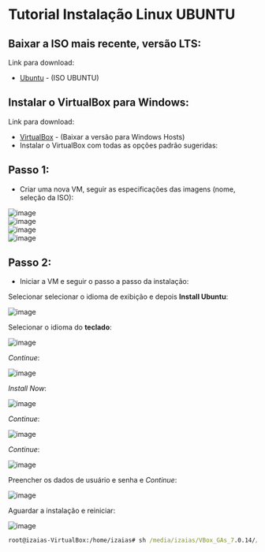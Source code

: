 # Tutorial Instalação Linux UBUNTU

## Baixar a ISO mais recente, versão LTS:
Link para download:
- [Ubuntu](https://ubuntu.com/download/desktop) - (ISO UBUNTU)

## Instalar o VirtualBox para Windows:
Link para download:
- [VirtualBox](https://www.virtualbox.org/wiki/Downloads) - (Baixar a versão para Windows Hosts)
- Instalar o VirtualBox com todas as opções padrão sugeridas: 

## Passo 1:
- Criar uma nova VM, seguir as especificações das imagens (nome, seleção da ISO):  

![image](img/CriarVM//criar-vm.png)  
![image](img/CriarVM//hardware.png)  
![image](img/CriarVM//hardware2.png)  
![image](img/CriarVM//finalizar.png)  


## Passo 2:
- Iniciar a VM e seguir o passo a passo da instalação:  

Selecionar selecionar o idioma de exibição e depois **Install Ubuntu**:

![image](img/Instalacao/install1.png)  

Selecionar o idioma do **teclado**:  

![image](img/Instalacao/install2.png)  

*Continue*:  

![image](img/Instalacao/install3.png)  

*Install Now*:  

![image](img/Instalacao/install4.png)  

*Continue*:  

![image](img/Instalacao/install5.png)  

*Continue*:  

![image](img/Instalacao/install6.png)  

Preencher os dados de usuário e senha e *Continue*:  

![image](img/Instalacao/install7.png)  

Aguardar a instalação e reiniciar:  

![image](img/Instalacao/install7.png)  

```cmd
root@izaias-VirtualBox:/home/izaias# sh /media/izaias/VBox_GAs_7.0.14//VBoxLinuxAdditions.run
```
